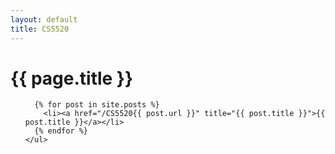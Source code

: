 ```yaml
---
layout: default
title: CS5520
---
```

# {{ page.title }}
	
<ul class="posts">

	  {% for post in site.posts %}
	    <li><a href="/CS5520{{ post.url }}" title="{{ post.title }}">{{ post.title }}</a></li>
	  {% endfor %}
	</ul>
